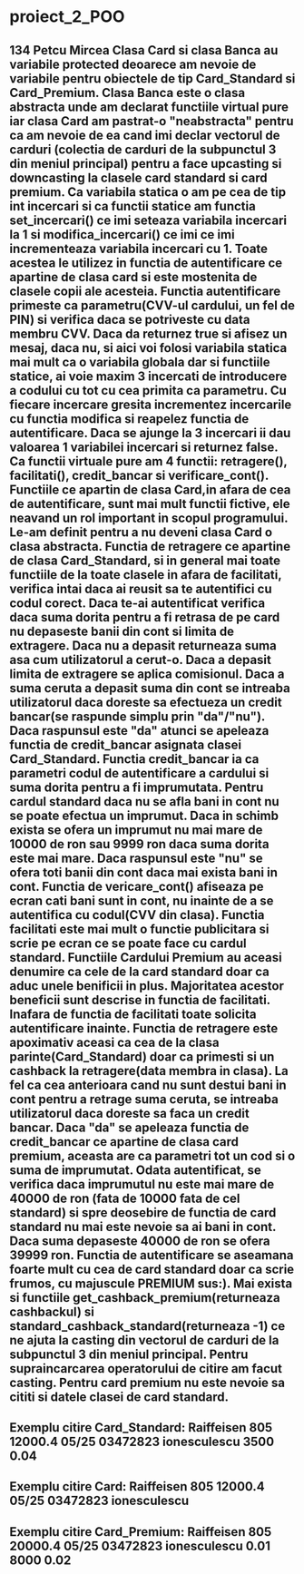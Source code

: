 # proiect_2_POO
134 Petcu Mircea
  Clasa Card si clasa Banca au variabile protected deoarece am nevoie de variabile pentru obiectele de tip Card_Standard si Card_Premium. Clasa Banca este o clasa 
abstracta unde am declarat functiile virtual pure iar clasa Card am pastrat-o "neabstracta" pentru ca am nevoie de ea cand imi declar vectorul de carduri (colectia de
carduri de la subpunctul 3 din meniul principal) pentru a face upcasting si downcasting la clasele card standard si card premium.
  Ca variabila statica o am pe cea de tip int incercari si ca functii statice am functia set_incercari() ce imi seteaza variabila incercari la 1 si modifica_incercari()
ce imi ce imi incrementeaza variabila incercari cu 1. Toate acestea le utilizez in functia de autentificare ce apartine de clasa card si este mostenita de clasele copii
ale acesteia. Functia autentificare primeste ca parametru(CVV-ul cardului, un fel de PIN) si verifica daca se potriveste cu data membru CVV. Daca da returnez true si 
afisez un mesaj, daca nu, si aici voi folosi variabila statica mai mult ca o variabila globala dar si functiile statice, ai voie maxim 3 incercati de introducere a codului
cu tot cu cea primita ca parametru. Cu fiecare incercare gresita incrementez incercarile cu functia modifica si reapelez functia de autentificare. Daca se ajunge la 3 
incercari ii dau valoarea 1 variabilei incercari si returnez false.
  Ca functii virtuale pure am 4 functii: retragere(), facilitati(), credit_bancar si verificare_cont(). Functiile ce apartin de clasa Card,in afara de cea de autentificare,
sunt mai mult functii fictive, ele neavand un rol important in scopul programului. Le-am definit pentru a nu deveni clasa Card o clasa abstracta. 
  Functia de retragere ce apartine de clasa Card_Standard, si in general mai toate functiile de la toate clasele in afara de facilitati, verifica intai daca ai reusit sa
te autentifici cu codul corect. Daca te-ai autentificat verifica daca suma dorita pentru a fi retrasa de pe card nu depaseste banii din cont si limita de extragere.
Daca nu a depasit returneaza suma asa cum utilizatorul a cerut-o. Daca a depasit limita de extragere se aplica comisionul. Daca a suma ceruta a depasit suma din cont se
intreaba utilizatorul daca doreste sa efectueza un credit bancar(se raspunde simplu prin "da"/"nu"). Daca raspunsul este "da" atunci se apeleaza functia de credit_bancar
asignata clasei Card_Standard. Functia credit_bancar ia ca parametri codul de autentificare a cardului si suma dorita pentru a fi imprumutata. Pentru cardul standard daca
nu se afla bani in cont nu se poate efectua un imprumut. Daca in schimb exista se ofera un imprumut nu mai mare de 10000 de ron sau 9999 ron daca suma dorita este mai mare.
Daca raspunsul este "nu" se ofera toti banii din cont daca mai exista bani in cont. Functia de vericare_cont() afiseaza pe ecran cati bani sunt in cont, nu inainte de a 
se autentifica cu codul(CVV din clasa). Functia facilitati este mai mult o functie publicitara si scrie pe ecran ce se poate face cu cardul standard.
  Functiile Cardului Premium au aceasi denumire ca cele de la card standard doar ca aduc unele benificii in plus. Majoritatea acestor beneficii sunt descrise in functia
de facilitati. Inafara de functia de facilitati toate solicita autentificare inainte. Functia de retragere este apoximativ aceasi ca cea de la clasa parinte(Card_Standard)
doar ca primesti si un cashback la retragere(data membra in clasa). La fel ca cea anterioara cand nu sunt destui bani in cont pentru a retrage suma ceruta, se intreaba 
utilizatorul daca doreste sa faca un credit bancar. Daca "da" se apeleaza functia de credit_bancar ce apartine de clasa card premium, aceasta are ca parametri tot un cod
si o suma de imprumutat. Odata autentificat, se verifica daca imprumutul nu este mai mare de 40000 de ron (fata de 10000 fata de cel standard) si spre deosebire de functia
de card standard nu mai este nevoie sa ai bani in cont. Daca suma depaseste 40000 de ron se ofera 39999 ron. Functia de autentificare se aseamana foarte mult cu cea de 
card standard doar ca scrie frumos, cu majuscule PREMIUM sus:).
  Mai exista si functiile get_cashback_premium(returneaza cashbackul) si standard_cashback_standard(returneaza -1) ce ne ajuta la casting din vectorul de carduri de la 
subpunctul 3 din meniul principal. Pentru supraincarcarea operatorului de citire am facut casting. Pentru card premium nu este nevoie sa cititi si datele clasei de card
standard.
---------------------------------------------------------------------------------------------------------------------------------------------------------------------
Exemplu citire Card_Standard:
Raiffeisen
805
12000.4
05/25
03472823
ionesculescu
3500
0.04
---------------------------------------------------------------------------------------------------------------------------------------------------------------------
Exemplu citire Card:
Raiffeisen
805
12000.4
05/25
03472823
ionesculescu
---------------------------------------------------------------------------------------------------------------------------------------------------------------------
Exemplu citire Card_Premium:
Raiffeisen
805
20000.4
05/25
03472823
ionesculescu
0.01
8000
0.02
---------------------------------------------------------------------------------------------------------------------------------------------------------------------
